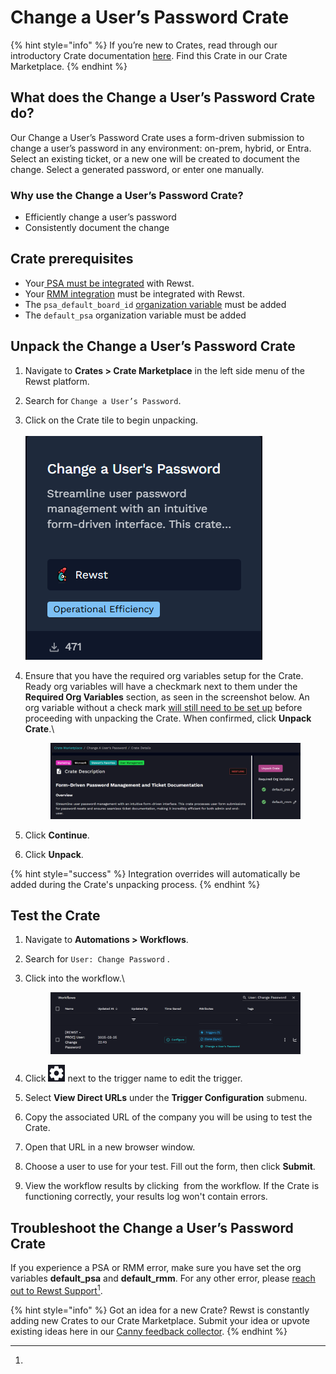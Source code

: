 # Change a User’s Password Crate

{% hint style="info" %}
If you’re new to Crates, read through our introductory Crate documentation [here](https://docs.rewst.help/prebuilt-automations/crates). Find this Crate in our Crate Marketplace.
{% endhint %}

## What does the Change a User’s Password Crate do?

Our Change a User’s Password Crate uses a form-driven submission to change a user’s password in any environment: on-prem, hybrid, or Entra. Select an existing ticket, or a new one will be created to document the change. Select a generated password, or enter one manually.

### Why use the Change a User’s Password Crate?

* Efficiently change a user’s password
* Consistently document the change

## Crate prerequisites

* Your[ PSA must be integrated](../../configuration/integrations/top-5-integration-types-get-started-with-integrations-in-rewst.md#psa-integrations) with Rewst.&#x20;
* Your [RMM integration](../../configuration/integrations/top-5-integration-types-get-started-with-integrations-in-rewst.md#rmm-integrations) must be integrated with Rewst.
* The `psa_default_board_id` [organization variable](../../configuration/organization-variables.md#what-is-an-organization-variable) must be added
* The `default_psa` organization variable must be added

## Unpack the Change a User’s Password Crate

1. Navigate to **Crates > Crate Marketplace** in the left side menu of the Rewst platform.
2. Search for `Change a User’s Password`.
3. Click on the Crate tile to begin unpacking.\
   \
   ![](<../../../.gitbook/assets/image (123).png>)
4.  Ensure that you have the required org variables setup for the Crate. Ready org variables will have a checkmark next to them under the **Required Org Variables** section, as seen in the screenshot below. An org variable without a check mark [will still need to be set up](../../configuration/organization-variables.md) before proceeding with unpacking the Crate. When confirmed, click **Unpack Crate**.\


    <figure><img src="../../../.gitbook/assets/image (44).png" alt=""><figcaption></figcaption></figure>
5. Click **Continue**.
6. Click **Unpack**.

{% hint style="success" %}
Integration overrides will automatically be added during the Crate's unpacking process.&#x20;
{% endhint %}

## Test the Crate

1. Navigate to **Automations > Workflows**.
2. Search for `User: Change Password` .
3.  Click into the workflow.\


    <figure><img src="../../../.gitbook/assets/image (45).png" alt=""><figcaption></figcaption></figure>
4. Click ![](<../../../.gitbook/assets/image (188).png>) next to the trigger name to edit the trigger.
5. Select **View Direct URLs** under the **Trigger Configuration** submenu.
6. Copy the associated URL of the company you will be using to test the Crate.&#x20;
7. Open that URL in a new browser window.
8. Choose a user to use for your test. Fill out the form, then click **Submit**.
9. View the workflow results by clicking <img src="../../../.gitbook/assets/Screenshot 2025-03-05 at 2.40.07 PM (1).png" alt="" data-size="line"> from the workflow. If the Crate is functioning correctly, your results log won't contain errors.

## Troubleshoot the Change a User’s Password Crate

If you experience a PSA or RMM error, make sure you have set the org variables **default\_psa** and **default\_rmm**. For any other error, please [reach out to Rewst Support](#user-content-fn-1)[^1].

{% hint style="info" %}
Got an idea for a new Crate? Rewst is constantly adding new Crates to our Crate Marketplace. Submit your idea or upvote existing ideas here in our [Canny feedback collector](https://rewst.canny.io/crates).
{% endhint %}

[^1]: 
